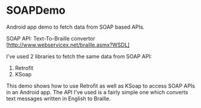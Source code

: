 # SOAPDemo
Android app demo to fetch data from SOAP based APIs.

SOAP API: Text-To-Braille convertor [http://www.webservicex.net/braille.asmx?WSDL]

I've used 2 libraries to fetch the same data from SOAP API:
1) Retrofit
2) KSoap

This demo shows how to use Retrofit as well as KSoap to access SOAP APIs in an Android app. The API I've used is a fairly simple one which converts text messages written in English to Braille. 
